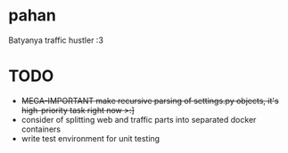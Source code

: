 # pahan
Batyanya traffic hustler :3



TODO
=======
- ~~MEGA-IMPORTANT make recursive parsing of settings.py objects, it's high-priority task right now >:]~~
- consider of splitting web and traffic parts into separated docker containers
- write test environment for unit testing
